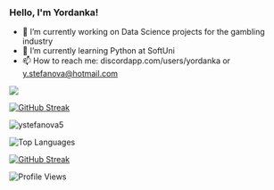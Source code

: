### Hello, I'm Yordanka!

- 🔭 I’m currently working on Data Science projects for the gambling industry
- 🌱 I’m currently learning Python at SoftUni
- 📫 How to reach me: discordapp.com/users/yordanka or y.stefanova@hotmail.com



<img src="https://github-readme-stats.vercel.app/api/top-langs/?username=ystefanova5&layout=compact&hide_border=true" />

<a href="https://git.io/streak-stats"><img src="https://github-readme-streak-stats.herokuapp.com?user=ystefanova5" alt="GitHub Streak" /></a>

<img src="https://komarev.com/ghpvc/?username=ystefanova5&label=Profile%20views&color=0e75b6&style=flat" alt="ystefanova5" />


![Top Languages](https://github-readme-stats.vercel.app/api/top-langs/?username=ystefanova5&layout=compact&hide_border=true)

[![GitHub Streak](https://github-readme-streak-stats.herokuapp.com?user=ystefanova5)](https://git.io/streak-stats)

![Profile Views](https://komarev.com/ghpvc/?username=ystefanova5&label=Profile%20views&color=0e75b6&style=flat)
